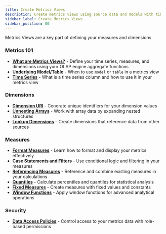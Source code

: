 ```yaml
---
title: Create Metrics Views
description: Create metrics views using source data and models with time, dimensions, and measures
sidebar_label: Create Metrics Views
sidebar_position: 00
---
```


Metrics Views are a key part of defining your measures and dimensions. 

### Metrics 101
- [**What are Metrics Views?**](/build/metrics-view/what-are-metrics-views) - Define your time series, measures, and dimensions using your OLAP engine aggregate functions
- [**Underlying Model/Table**](/build/metrics-view/underlying-model) - When to use `model` or `table` in a metrics view
- [**Time Series**](/build/metrics-view/time-series) - What is a time series column and how to use it in your metrics view

### Dimensions
- [**Dimension URI**](/build/metrics-view/dimensions/dimension-uri) - Generate unique identifiers for your dimension values
- [**Unnesting Arrays**](/build/metrics-view/dimensions/unnesting) - Work with array data by expanding nested structures
- [**Lookup Dimensions**](/build/metrics-view/dimensions/lookup) - Create dimensions that reference data from other sources

### Measures
- [**Format Measures**](/build/metrics-view/measures/measures-formatting) - Learn how to format and display your metrics effectively
- [**Case Statements and Filters**](/build/metrics-view/measures/case-statements) - Use conditional logic and filtering in your measures
- [**Referencing Measures**](/build/metrics-view/measures/referencing) - Reference and combine existing measures in your calculations
- [**Quantiles**](/build/metrics-view/measures/quantiles) - Calculate percentiles and quantiles for statistical analysis
- [**Fixed Measures**](/build/metrics-view/measures/fixed-measures) - Create measures with fixed values and constants
- [**Window Functions**](/build/metrics-view/measures/windows) - Apply window functions for advanced analytical operations

### Security 
- [**Data Access Policies**](/build/metrics-view/security) - Control access to your metrics data with role-based permissions